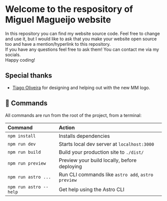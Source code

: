 # Welcome to the respository of Miguel Magueijo website
In this repository you can find my website source code.
Feel free to change and use it, but I would like to ask that you make your website open source too and have a mention/hyperlink to this repository.
<br>
If you have any questions feel free to ask them! You can contact me via my socials.
<br>
Happy coding!

## Special thanks
- [Tiago Oliveira](https://www.behance.net/BlkouTT) for designing and helping out with the new MM logo.

## 🧞 Commands

All commands are run from the root of the project, from a terminal:

| Command                | Action                                             |
| :--------------------- | :------------------------------------------------- |
| `npm install`          | Installs dependencies                              |
| `npm run dev`          | Starts local dev server at `localhost:3000`        |
| `npm run build`        | Build your production site to `./dist/`            |
| `npm run preview`      | Preview your build locally, before deploying       |
| `npm run astro ...`    | Run CLI commands like `astro add`, `astro preview` |
| `npm run astro --help` | Get help using the Astro CLI                       |